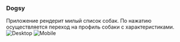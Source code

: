 ### Dogsy

Приложение рендерит милый список собак. По нажатию осуществляется переход на профиль собаки с характеристиками.
![Desktop](https://media2.giphy.com/media/SV6PfDz9dKJjzfbgzB/giphy.gif)
![Mobile](https://media0.giphy.com/media/XdIkuChoTVktq44cLE/giphy.gif)
